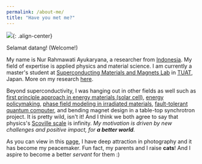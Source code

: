 ```yaml
---
permalink: /about-me/
title: "Have you met me?"
---
```


<img src="/assets/images/thumbnail/profile2.png" style="max-height: 500px">{: .align-center}

Selamat datang! (Welcome!)

My name is Nur Rahmawati Ayukaryana, a researcher from [Indonesia](https://www.indonesia.travel/gb/en/home). 
My field of expertise is applied physics and material science.
I am currently a master's student at [Superconducting Materials and Magnets Lab](https://web.tuat.ac.jp/~yamamoto/en/index.html) in [TUAT](https://www.tuat.ac.jp/), Japan.
More on my research [here](https://ayukarhm.github.io/research/).

Beyond superconductivity, I was hanging out in other fields as well such as [first principle approach in energy materials (solar cell)](https://digilib.itb.ac.id/gdl/view/62497), 
[energy policymaking](https://aseanenergy.org/), [phase field modeling in irradiated materials](https://physics.anu.edu.au/study/projects/project.php?ProjectID=72), 
[fault-tolerant quantum computer](https://pubs.aip.org/aip/acp/article-abstract/2382/1/020007/783518/The-quest-and-hope-of-Majorana-zero-modes-in), 
and bending magnet design in a table-top synchrotron project. 
It is pretty wild, isn't it! And I think we both agree to say that physics's [Scoville scale](https://en.wikipedia.org/wiki/Scoville_scale) is infinity.
*My motivation is driven by new challenges and positive impact, for **a better world**.*

As you can view in this [page](), I have deep attraction in photography and it has become my peacemaker. 
Fun fact, my parents and I raise **cats**! And I aspire to become a better *servant* for them :)
